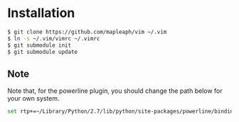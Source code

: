 # Installation
``` bash
$ git clone https://github.com/mapleaph/vim ~/.vim
$ ln -s ~/.vim/vimrc ~/.vimrc
$ git submodule init
$ git submodule update
```

## Note
Note that, for the powerline plugin, you should change the path below for your own system.
``` bash
set rtp+=~/Library/Python/2.7/lib/python/site-packages/powerline/bindings/vim
```
